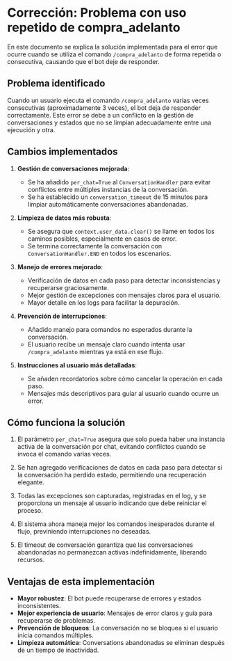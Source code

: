 # Corrección: Problema con uso repetido de compra_adelanto

En este documento se explica la solución implementada para el error que ocurre cuando se utiliza el comando `/compra_adelanto` de forma repetida o consecutiva, causando que el bot deje de responder.

## Problema identificado

Cuando un usuario ejecuta el comando `/compra_adelanto` varias veces consecutivas (aproximadamente 3 veces), el bot deja de responder correctamente. Este error se debe a un conflicto en la gestión de conversaciones y estados que no se limpian adecuadamente entre una ejecución y otra.

## Cambios implementados

1. **Gestión de conversaciones mejorada**:
   - Se ha añadido `per_chat=True` al `ConversationHandler` para evitar conflictos entre múltiples instancias de la conversación.
   - Se ha establecido un `conversation_timeout` de 15 minutos para limpiar automáticamente conversaciones abandonadas.

2. **Limpieza de datos más robusta**:
   - Se asegura que `context.user_data.clear()` se llame en todos los caminos posibles, especialmente en casos de error.
   - Se termina correctamente la conversación con `ConversationHandler.END` en todos los escenarios.

3. **Manejo de errores mejorado**:
   - Verificación de datos en cada paso para detectar inconsistencias y recuperarse graciosamente.
   - Mejor gestión de excepciones con mensajes claros para el usuario.
   - Mayor detalle en los logs para facilitar la depuración.

4. **Prevención de interrupciones**:
   - Añadido manejo para comandos no esperados durante la conversación.
   - El usuario recibe un mensaje claro cuando intenta usar `/compra_adelanto` mientras ya está en ese flujo.

5. **Instrucciones al usuario más detalladas**:
   - Se añaden recordatorios sobre cómo cancelar la operación en cada paso.
   - Mensajes más descriptivos para guiar al usuario cuando ocurre un error.

## Cómo funciona la solución

1. El parámetro `per_chat=True` asegura que solo pueda haber una instancia activa de la conversación por chat, evitando conflictos cuando se invoca el comando varias veces.

2. Se han agregado verificaciones de datos en cada paso para detectar si la conversación ha perdido estado, permitiendo una recuperación elegante.

3. Todas las excepciones son capturadas, registradas en el log, y se proporciona un mensaje al usuario indicando que debe reiniciar el proceso.

4. El sistema ahora maneja mejor los comandos inesperados durante el flujo, previniendo interrupciones no deseadas.

5. El timeout de conversación garantiza que las conversaciones abandonadas no permanezcan activas indefinidamente, liberando recursos.

## Ventajas de esta implementación

- **Mayor robustez**: El bot puede recuperarse de errores y estados inconsistentes.
- **Mejor experiencia de usuario**: Mensajes de error claros y guía para recuperarse de problemas.
- **Prevención de bloqueos**: La conversación no se bloquea si el usuario inicia comandos múltiples.
- **Limpieza automática**: Conversations abandonadas se eliminan después de un tiempo de inactividad.